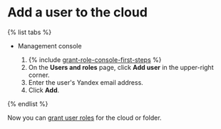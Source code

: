 # Add a user to the cloud

{% list tabs %}

- Management console
  
  1. {% include [grant-role-console-first-steps](../../../_includes/iam/grant-role-console-first-steps.md) %}
  2. On the **Users and roles** page, click **Add user** in the upper-right corner.
  3. Enter the user's Yandex email address.
  4. Click **Add**.
  
{% endlist %}

Now you can [grant user roles](../roles/grant.md) for the cloud or folder.

